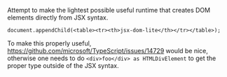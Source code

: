 Attempt to make the lightest possible useful runtime that creates DOM elements directly from JSX syntax.

```
document.appendChild(<table><tr><th>jsx-dom-lite</th></tr></table>);
```

To make this properly useful, https://github.com/microsoft/TypeScript/issues/14729 would be nice, otherwise one needs to do `<div>foo</div> as HTMLDivElement` to get the proper type outside of the JSX syntax.
